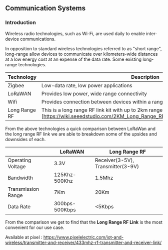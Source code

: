 ## Communication Systems

### Introduction
Wireless radio technologies, such as Wi-Fi, are used daily to enable inter-device communications.

In opposition to standard wireless technologies referred to as "short range", long-range allow devices to communicate over
kilometers-wide distances at a low energy cost at an expense of the data rate.
Some existing long-range technologies.

| Technology    | Description                                                                                                                                |
|---------------|--------------------------------------------------------------------------------------------------------------------------------------------|
 | Zigbee        | Low-data rate, low power applications                                                                                                      |
| LoRaWAN       | Provides low power, wide range connectivity                                                                                                |
| Wifi          | Provides connection between devices within a range of 20m-40m                                                                              |
| Long Range RF | This is a long range RF link kit with up to 2km range<br/>[https://wiki.seeedstudio.com/2KM_Long_Range_RF_link_kits_w_encoder_and_decoder] |

From the above technologies a quick comparison between LoRaWan and the long range RF link we are able to breakdown some of the upsides and downsides of each.

|                    | LoRaWAN        | Long Range RF                     |
|--------------------|----------------|-----------------------------------|
| Operating Voltage  | 3.3V           | Receiver(3-5V), Transmitter(3-9V) |
| Bandwidth          | 125Khz-500Khz  | 1.5Mhz                            |
| Transmission Range | 7Km            | 20Km                              |
| Data Rate          | 300bps-500Kbps | <5Kbps                            |

From the comparison we get to find that the **Long Range RF Link** is the most convenient for our use case.

Available at pixel : https://www.pixelelectric.com/iot-and-wireless/transmitter-and-receiver/433mhz-rf-transmitter-and-receiver-link/

